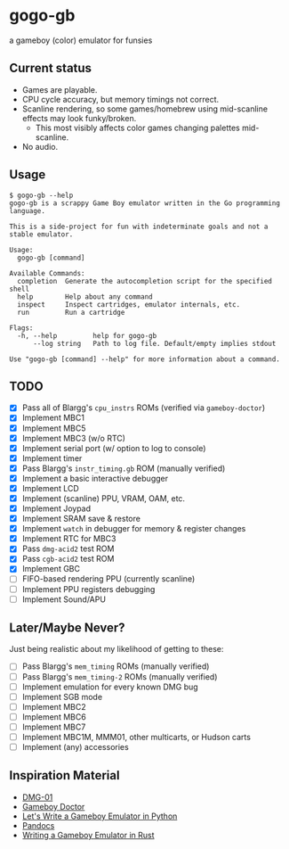 # gogo-gb
a gameboy (color) emulator for funsies

## Current status

- Games are playable.
- CPU cycle accuracy, but memory timings not correct.
- Scanline rendering, so some games/homebrew using mid-scanline effects may look funky/broken.
  - This most visibly affects color games changing palettes mid-scanline.
- No audio.

## Usage

```
$ gogo-gb --help
gogo-gb is a scrappy Game Boy emulator written in the Go programming language.

This is a side-project for fun with indeterminate goals and not a stable emulator.

Usage:
  gogo-gb [command]

Available Commands:
  completion  Generate the autocompletion script for the specified shell
  help        Help about any command
  inspect     Inspect cartridges, emulator internals, etc.
  run         Run a cartridge

Flags:
  -h, --help         help for gogo-gb
      --log string   Path to log file. Default/empty implies stdout

Use "gogo-gb [command] --help" for more information about a command.
```

## TODO

- [X] Pass all of Blargg's `cpu_instrs` ROMs (verified via `gameboy-doctor`)
- [X] Implement MBC1
- [X] Implement MBC5
- [X] Implement MBC3 (w/o RTC)
- [X] Implement serial port (w/ option to log to console)
- [X] Implement timer
- [X] Pass Blargg's `instr_timing.gb` ROM (manually verified)
- [X] Implement a basic interactive debugger
- [X] Implement LCD
- [X] Implement (scanline) PPU, VRAM, OAM, etc.
- [X] Implement Joypad
- [X] Implement SRAM save & restore
- [X] Implement `watch` in debugger for memory & register changes
- [X] Implement RTC for MBC3
- [X] Pass `dmg-acid2` test ROM
- [X] Pass `cgb-acid2` test ROM
- [X] Implement GBC
- [ ] FIFO-based rendering PPU (currently scanline)
- [ ] Implement PPU registers debugging
- [ ] Implement Sound/APU

## Later/Maybe Never?

Just being realistic about my likelihood of getting to these:

- [ ] Pass Blargg's `mem_timing` ROMs (manually verified)
- [ ] Pass Blargg's `mem_timing-2` ROMs (manually verified)
- [ ] Implement emulation for every known DMG bug
- [ ] Implement SGB mode
- [ ] Implement MBC2
- [ ] Implement MBC6
- [ ] Implement MBC7
- [ ] Implement MBC1M, MMM01, other multicarts, or Hudson carts
- [ ] Implement (any) accessories

## Inspiration Material

* [DMG-01](https://rylev.github.io/DMG-01/public/book/introduction.html)
* [Gameboy Doctor](https://github.com/robert/gameboy-doctor)
* [Let's Write a Gameboy Emulator in Python](https://www.inspiredpython.com/course/game-boy-emulator/let-s-write-a-game-boy-emulator-in-python)
* [Pandocs](https://gbdev.io/pandocs/About.html)
* [Writing a Gameboy Emulator in Rust](https://yushiomote.org/posts/gameboy-emu)
